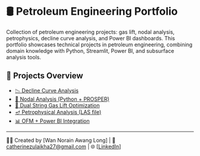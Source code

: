 # 🛢️ Petroleum Engineering Portfolio
Collection of petroleum engineering projects: gas lift, nodal analysis, petrophysics, decline curve analysis, and Power BI dashboards.
This portfolio showcases technical projects in petroleum engineering, combining domain knowledge with Python, Streamlit, Power BI, and subsurface analysis tools.

## 📁 Projects Overview

- [📉 Decline Curve Analysis](decline-curve-analysis/)
- [🔄 Nodal Analysis (Python + PROSPER)](nodal-analysis/)
- [🎯 Dual String Gas Lift Optimization](Gas_Lift_Optimization/)
- [🪔 Petrophysical Analysis (LAS file)](petrophysics-analysis/)
- [📊 OFM + Power BI Integration](powerbi-integration/)

---
👩‍💻 Created by [Wan Norain Awang Long] | 📧 catherinezulaikha27@gmail.com | 🌐 [[LinkedIn](https://linkedin.com/in/wannorainawanglong/)]
